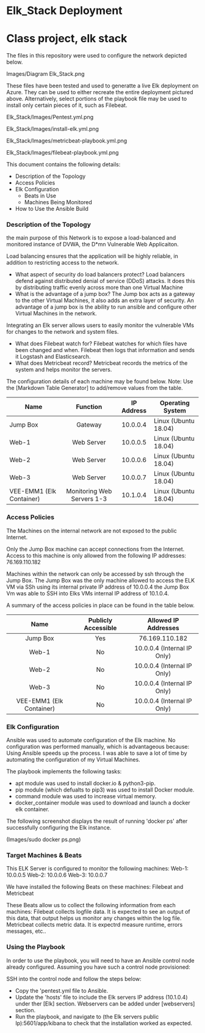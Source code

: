 # Elk_Stack Deployment
# Class project, elk stack

The files in this repository were used to configure the network depicted below.

Images/Diagram Elk_Stack.png

These files have been tested and used to generatte a live Elk deployment on Azure. They can be used to either recreate the entire deployment pictured above. Alternatively, select portions of the playbook file may be used to install only certain pieces of it, such as Filebeat.

Elk_Stack/Images/Pentest.yml.png


Elk_Stack/Images/install-elk.yml.png


Elk_Stack/Images/metricbeat-playbook.yml.png


Elk_Stack/Images/filebeat-playbook.yml.png


This document contains the following details:
- Description of the Topology
- Access Policies
- Elk Configuration
  - Beats in Use
  - Machines Being Monitored
- How to Use the Ansible Build


### Description of the Topology

the main purpose of this Network is to expose a load-balanced and monitored instance of DVWA, the D*mn Vulnerable Web Applicaiton. 

Load balancing ensures that the application will be highly reliable, in addition to restricting access to the network.
- What aspect of security do load balancers protect?
Load balancers defend against distributed denial of service (DDoS) attacks. It does this by distributing traffic evenly across more than one Virtual Machine
- What is the advantage of a jump box?
The Jump box acts as a gateway to the other Virtual Machines, it also adds an extra layer of security. An advantage of a jump box is the ability to run ansible and configure other Virtual Machines in the network.

Integrating an Elk server allows users to easily monitor the vulnerable VMs for changes to the network and system files. 
- What does Filebeat watch for?
Filebeat watches for which files have been changed and when. Filebeat then logs that information and sends it Logstash and Elasticsearch.
- What does Metricbeat record?
Metricbeat records the metrics of the system and helps monitor the servers.

The configuration details of each machine may be found below.
Note: Use the [Markdown Table Generator] to add/remove values from the table.

| Name                     |          Function          | IP Address | Operating System     |
|--------------------------|:--------------------------:|:----------:|----------------------|
| Jump Box                 |          Gateway           |  10.0.0.4  | Linux (Ubuntu 18.04) |
| Web-1                    |         Web Server         |  10.0.0.5  | Linux (Ubuntu 18.04) |
| Web-2                    |         Web Server         |  10.0.0.6  | Linux (Ubuntu 18.04) |
| Web-3                    |         Web Server         |  10.0.0.7  | Linux (Ubuntu 18.04) |
| VEE-EMM1 (Elk Container) | Monitoring Web Servers 1-3 |  10.1.0.4  | Linux (Ubuntu 18.04) |


### Access Policies

The Machines on the internal network are not exposed to the public Internet.

Only the Jump Box machine can accept connections from the Internet. Access to this machine is only allowed from the following IP addresses:
76.169.110.182

Machines within the network can only be accessed by ssh through the Jump Box.
The Jump Box was the only machine allowed to access the ELK VM via SSh using its internal private IP address of 10.0.0.4 the Jump Box Vm was able to SSH into Elks VMs internal IP address of 10.1.0.4.

A summary of the access policies in place can be found in the table below.

|          Name            | Publicly Accessible |     Allowed IP Addresses     |
|:------------------------:|:-------------------:|:----------------------------:|
|        Jump Box          |         Yes         |        76.169.110.182        |
|          Web-1           |         No          |  10.0.0.4 (Internal IP Only) |
|          Web-2           |         No          |  10.0.0.4 (Internal IP Only) |
|          Web-3           |         No          |  10.0.0.4 (Internal IP Only) |
| VEE-EMM1 (Elk Container) |         No          |  10.0.0.4 (Internal IP Only) |


### Elk Configuration

Ansible was used to automate configuration of the Elk machine. No configuration was performed manually, which is advantageous because:
Using Ansible speeds up the process. I was able to save a lot of time by automating the configuration of my Virtual Machines.

The playbook implements the following tasks:
- apt module was used to install docker.io & python3-pip.
- pip module (which defualts to pip3) was used to install Docker module.
- command module was used to increase virtual memory.
- docker_container module was used to download and launch a docker elk container.

The following screenshot displays the result of running 'docker ps' after successfully configuring the Elk instance.

(Images/sudo docker ps.png)

### Target Machines & Beats
This ELK Server is configured to monitor the following machines:
Web-1: 10.0.0.5
Web-2: 10.0.0.6
Web-3: 10.0.0.7

We have installed the following Beats on these machines:
Filebeat and Metricbeat

These Beats allow us to collect the following information from each machines:
Filebeat collects logfile data. It is expected to see an output of this data, that output helps us monitor any changes within the log file. 
Metricbeat collects metric data. It is expectrd measure runtime, errors messages, etc..

### Using the Playbook
In order to use the playbook, you will need to have an Ansible control node already configured. Assuming you have such a control node provisioned:

SSH into the control node and follow the steps below:
- Copy the 'pentest.yml file to Ansible.
- Update the 'hosts' file to include the Elk servers IP address (10.1.0.4) under ther [Elk] section. Webservers can be added under [webservers] section.
- Run the playbook, and navigate to (the Elk servers public Ip):5601/app/kibana to check that the installation worked as expected. 
